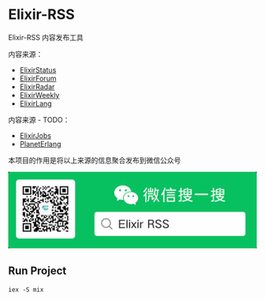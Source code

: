 # Elixir-RSS

Elixir-RSS 内容发布工具

内容来源：

* [ElixirStatus](https://elixirstatus.com/)
* [ElixirForum](https://elixirforum.com/)
* [ElixirRadar](https://elixir-radar.com/)
* [ElixirWeekly](https://elixirweekly.net/)
* [ElixirLang](https://elixir-lang.org/blog/)

内容来源 - TODO：

* [ElixirJobs](https://elixirjobs.net/)
* [PlanetErlang](http://www.planeterlang.com/)

本项目的作用是将以上来源的信息聚合发布到微信公众号

![请关注公众号](wechat_qrcode.jpg)

## Run Project

```shell
iex -S mix
```
